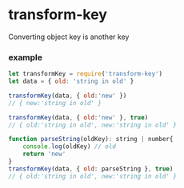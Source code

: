 # transform-key

Converting object key is another key

### example
```javascript
let transformKey = require('transform-key')
let data = { old: 'string in old' }

transformKey(data, { old:'new' })
// { new:'string in old' }

transformKey(data, { old:'new' }, true)
// { old:'string in old', new:'string in old' }

function parseString(oldKey): string | number{
    console.log(oldKey) // old
    return 'new'
}
transformKey(data, { old: parseString }, true)
// { old:'string in old', new:'string in old' }
```


